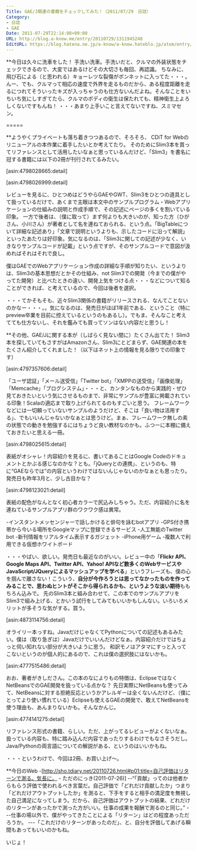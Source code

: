 ```yaml
---
Title: GAE/J関連の書籍をチェックしてみた！（2011/07/29　日誌）
Category:
- 日誌
- GAE
Date: 2011-07-29T22:14:08+09:00
URL: http://blog.a-know.me/entry/20110729/1311945248
EditURL: https://blog.hatena.ne.jp/a-know/a-know.hateblo.jp/atom/entry/12921228815727979527
---
```




**今日は久々に洗車をした！
手洗い洗車。手洗いだと、クルマの外装状態をチェックできるので、大変ではあるけどその大切さも毎回、再認識。
ちなみに、飛び石による（と思われる）キョーレツな裂傷がボンネットに入ってた・・・。んー、でも、クルマって相応の速度で外界を走るものだから、ある程度距離を走るにつれてそういったキズが入っちゃうのも仕方ないんだよね。そんなことをいちいち気にしすぎてたら、クルマのボディの衛生は保たれても、精神衛生上よろしくないですもんね！
・・・あまり上手いこと言えてないですね、スミマセン。


=====

**ようやくプライベートも落ち着きつつあるので、そろそろ、
CDiT for Webのリニューアルの本作業に着手したいとか考えてたり。
そのためにSlim3本を買ってリファレンスとして活用したいなぁと思っているんだけど、「Slim3」を書名に冠する書籍には以下の2冊が刊行されてるみたい。


[asin:4798028665:detail]

[asin:4798026999:detail]


レビューを見るに、ひとつめはどうやらGAEやGWT、Slim3をひとつの道具として扱っているだけで、あくまで主眼は本文中のサンプルプログラム・Webアプリケーションの仕組みの説明と作成手順で、その記述にページの多くを割いている印象。
一方で後者は、（僕に取って）まず何よりも大きいのが、知った方（ひがさん、小川さん）が著者として名を連ねておられる、という点。「BigTableについて詳細な記述あり」「文章で説明というよりも、示したコードに沿って解説」といったあたりは好印象。気になるのは、「Slim3に関しての記述が少なく、いきなりサンプルコードが記載」という点ですが、そのサンプルコードで意図が汲めればそれはそれで良し。

僕はGAEでのWebアプリケーション作成の詳細な手順が知りたい、というよりは、Slim3の基本思想だとかその仕組み、not Slim3での開発（今までの僕がやってた開発）と比べたときの違い、開発上気をつける点・・・などについて知ることができれば、と考えているので、今回は後者を選択。

・・・てかそもそも、近々Slim3関係の書籍がリリースされる、なんてことないのかなー・・・。。気になるのは、発売日がほぼ1年前である、ということ（特にpreview卒業を目前に控えているというのもあるし）。でもま、そんなこと考えてても仕方ないし、それを鑑みても買ってソンはない内容だと思うし！



**その他、GAE/Jに関する本が（しばらく見ない間に）たくさん出てた！
Slim3本を探していてもさすがはAmazonさん、Slim3にとどまらず、GAE関連の本をたくさん紹介してくれました！（以下はネット上の情報を見る限りでの印象です）



[asin:4797357606:detail]

「ユーザ認証」「メール送受信」「Twitter bot」「XMPPの送受信」「画像処理」「Memcache」「ブログシステム」・・・と、カンタンなものから実践的・ぜひ見ておきたいという気にさせるものまで、非常にサンプルが豊富に掲載されている印象！Scalaの適応まで取り上げられてるのもすごいと思う。
フレームワークなどには一切頼っていないサンプルのようだけど、そこは「良い物は活用する」、でもいいんじゃないかなぁとは思うけど。まぁ、フレームワーク無しの素の状態での動きを勉強するにはちょうど良い教材なのかも。ふつーに本棚に備えておきたいと思える一冊。



[asin:4798025615:detail]

表紙がオシャレ！内容紹介を見るに、書いてあることはGoogle Codeのドキュメントとかぶる感じなのかな？とも。「jQueryとの連携」、というのも、特に“GAEならでは”の内容というわけではないんじゃないのかなぁとも思ったり。発売日も昨年3月と、少し古目かな？



[asin:4798123021:detail]

表紙の配色がなんとなく初心者カラーで尻込みしちゃう。ただ、内容紹介に名を連ねているサンプルアプリ群のワクワク感は異常。

-インスタントメッセンジャーで話しかけると俳句を詠むbotアプリ
-GPS付き携帯から今いる場所をGoogleマップに登録できるサービス
-人工無能のTwitter bot
-新刊情報をリアルタイム表示するガジェット
-iPhone用ゲーム
-複数人で利用できる仮想ホワイトボード

・・・やばい、欲しい。発売日も最近なのがいい。レビュー中の「<span class="deco" style="font-weight:bold;">Flickr API、Google Maps API、Twitter API、Yahoo! APIなど数多くのWebサービスやJavaScript/JQueryによるマッシュアップを学べる</span>」というフレーズも、僕の心を掴んで離さない！こういう、<span class="deco" style="font-weight:bold;">自分が今作ろうとは思ってなかったものを作ってみることで、思わぬヒントがそこから得られるかも、というような淡い期待</span>ももちろん込みで。
先のSlim3本と組み合わせて、この本でのサンプルアプリをSlim3で組み上げる、とかいう試行をしてみてもいいかもしんない。いろいろメリットが多そうな気がする。買う。



[asin:4873114756:detail]

オライリー本っすね。JavaだけじゃなくてPythonについての記述もあるみたい。僕は（取り急ぎは）Javaだけでいいんだけどなぁ。内容紹介だけではちょっと伺い知れない部分が大きいように思う。
和訳モノはアタマにすっと入ってこないというのが個人的にあるので、これは僕の選択肢にはないかも。



[asin:4777515486:detail]

おお、著者がきしださん。この本のなによりもの特徴は、EclipseではなくNetBeansでのGAE開発を扱っている点かな？
先日実際にNetBeansも使ってみて、NetBeansに対する拒絶反応というかアレルギーは全くないんだけど、（僕にとってより使い慣れている）Eclipseも使えるGAEの開発で、敢えてNetBeansを使う理由も、あんまりないかも。そんなかんじ。



[asin:4774141275:detail]

リファレンス形式の書籍、らしい。ただ、上がってるレビューがよくないなぁ。扱っている内容も、特に踏み込んだ内容であったりするわけでもなさそうだし。Java/Pythonの両言語についての解説がある、というのはいいかもね。




・・・というわけで、今回は2冊、お買い上げ〜。



**今日のWeb
-[http://sho.tdiary.net/20110726.html#p01:title=自己評価はリターンで測る。気長に。 - ただのにっき(2011-07-26)]
--“「貢献」ってのは他者からもらう評価で使われるべき言葉だ。自己評価で「どれだけ貢献したか」つまり「どれだけアウトプットしたか」を測ると、下手をすると相手の満足度を無視した自己満足になってしまう。だから、自己評価はアウトプットの結果、どれだけのリターンがあったかで測った方がいい。仕事の成果を報酬で測るのと同じ。”
---仕事の場以外で、僕がやってきたことによる「リターン」はどの程度あっただろうか。
---「これだけのリターンがあったのだ」、と、自分を評価してあげる瞬間もあってもいいのかもね。



いじょ！
